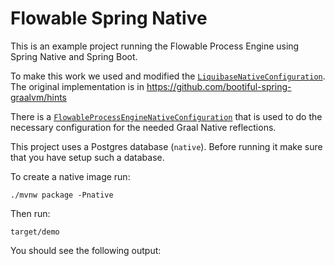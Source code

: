# Flowable Spring Native

This is an example project running the Flowable Process Engine using Spring Native and Spring Boot.

To make this work we used and modified the [`LiquibaseNativeConfiguration`](src/main/java/io/cloudnativejava/liquibase/LiquibaseNativeConfiguration.java).
The original implementation is in https://github.com/bootiful-spring-graalvm/hints

There is a [`FlowableProcessEngineNativeConfiguration`](src/main/java/org/flowable/spring/nativex/hints/FlowableProcessEngineNativeConfiguration.java) that is used to do the necessary configuration for the needed Graal Native reflections.

This project uses a Postgres database (`native`).
Before running it make sure that you have setup such a database.

To create a native image run:
```shell
./mvnw package -Pnative
```

Then run:

```shell
target/demo
```

You should see the following output:

```
```
